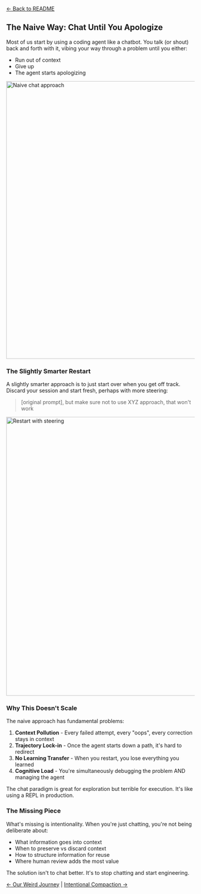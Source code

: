 [← Back to README](../README.md)

## The Naive Way: Chat Until You Apologize

Most of us start by using a coding agent like a chatbot. You talk (or shout) back and forth with it, vibing your way through a problem until you either:
- Run out of context
- Give up
- The agent starts apologizing

<img width="1328" height="741" alt="Naive chat approach" src="https://github.com/user-attachments/assets/51a46854-c542-4515-afbb-a2fe26970809" />

### The Slightly Smarter Restart

A slightly smarter approach is to just start over when you get off track. Discard your session and start fresh, perhaps with more steering:

> [original prompt], but make sure not to use XYZ approach, that won't work

<img width="1331" height="744" alt="Restart with steering" src="https://github.com/user-attachments/assets/c96f9b42-0801-428a-b366-af871d1f97af" />

### Why This Doesn't Scale

The naive approach has fundamental problems:

1. **Context Pollution** - Every failed attempt, every "oops", every correction stays in context
2. **Trajectory Lock-in** - Once the agent starts down a path, it's hard to redirect
3. **No Learning Transfer** - When you restart, you lose everything you learned
4. **Cognitive Load** - You're simultaneously debugging the problem AND managing the agent

The chat paradigm is great for exploration but terrible for execution. It's like using a REPL in production.

### The Missing Piece

What's missing is intentionality. When you're just chatting, you're not being deliberate about:
- What information goes into context
- When to preserve vs discard context
- How to structure information for reuse
- Where human review adds the most value

The solution isn't to chat better. It's to stop chatting and start engineering.

[← Our Weird Journey](03-our-weird-journey.md) | [Intentional Compaction →](05-intentional-compaction.md)